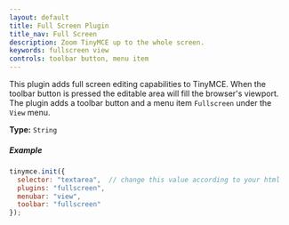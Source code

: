 ```yaml
---
layout: default
title: Full Screen Plugin
title_nav: Full Screen
description: Zoom TinyMCE up to the whole screen.
keywords: fullscreen view
controls: toolbar button, menu item
---
```


This plugin adds full screen editing capabilities to TinyMCE. When the toolbar button is pressed the editable area will fill the browser's viewport. The plugin adds a toolbar button and a menu item `Fullscreen` under the `View` menu.

**Type:** `String`

##### Example

```js
tinymce.init({
  selector: "textarea",  // change this value according to your html
  plugins: "fullscreen",
  menubar: "view",
  toolbar: "fullscreen"
});
```
